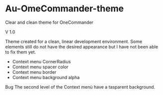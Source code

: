 # Au-OmeCommander-theme
Clear and clean theme for OneCommander

V 1.0

Theme created for a clean, linear development environment. Some elements still do not have the desired appearance but I have not been able to fix them yet.

- Context menu CornerRadius
- Context menu spacer color
- Context menu border
- Context menu background alpha

Bug
The second level of the Context menù have a tasparent background.
